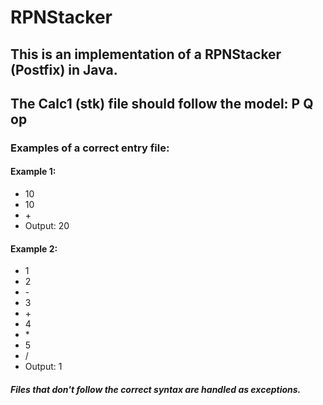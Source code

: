 # RPNStacker
## This is an implementation of a RPNStacker (Postfix) in Java.

## The Calc1 (stk) file should follow the model: P Q op

### Examples of a correct entry file:

#### Example 1:
* 10
* 10
* \+
* Output: 20

#### Example 2:
* 1
* 2
* \-
* 3
* \+
* 4
* \*
* 5
* /
* Output: 1

#### _Files that don't follow the correct syntax are handled as exceptions._
